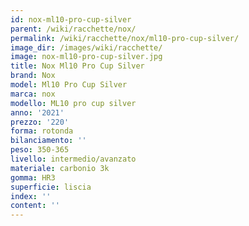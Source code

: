 ```yaml
---
id: nox-ml10-pro-cup-silver
parent: /wiki/racchette/nox/
permalink: /wiki/racchette/nox/ml10-pro-cup-silver/
image_dir: /images/wiki/racchette/
image: nox-ml10-pro-cup-silver.jpg
title: Nox Ml10 Pro Cup Silver
brand: Nox
model: Ml10 Pro Cup Silver
marca: nox
modello: ML10 pro cup silver
anno: '2021'
prezzo: '220'
forma: rotonda
bilanciamento: ''
peso: 350-365
livello: intermedio/avanzato
materiale: carbonio 3k
gomma: HR3
superficie: liscia
index: ''
content: ''
---
```

